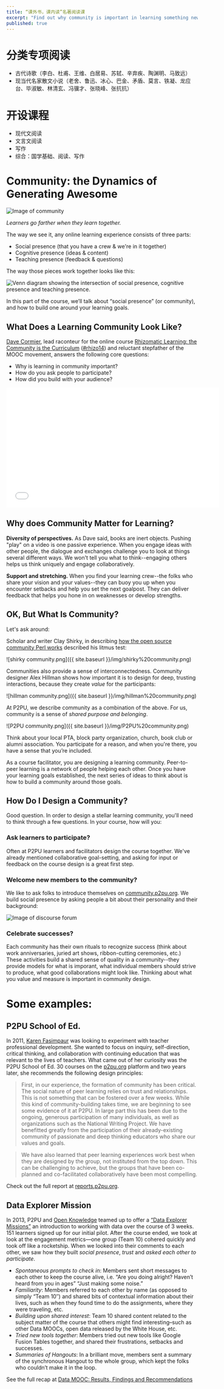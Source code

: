 ```yaml
---
title: “课外书，课内读”名著阅读课
excerpt: "Find out why community is important in learning something new, what makes robust communities tick, and start co-designing your course."
published: true
---
```


# 分类专项阅读
*	古代诗歌（李白、杜甫、王维、白居易、苏轼、辛弃疾、陶渊明、马致远）
*	现当代名家散文小说（老舍、鲁迅、冰心、巴金、矛盾、莫言、铁凝、龙应台、毕淑敏、林清玄、冯骥才、张晓峰、张抗抗）

# 开设课程
*	现代文阅读
*	文言文阅读
*	写作
*	综合：国学基础、阅读、写作



# Community: the Dynamics of Generating Awesome

![Image of community]({{site.baseurl}}/img/community.jpg)

*Learners go farther when they learn together.*

The way we see it, any online learning experience consists of three parts:

- Social presence (that you have a crew & we're in it together)
- Cognitive presence (ideas & content)
- Teaching presence (feedback & questions)

The way those pieces work together looks like this:

![Venn diagram showing the intersection of social presence, cognitive presence and teaching presence.]({{site.baseurl}}/img/community-diagram.jpg)

In this part of the course, we’ll talk about “social presence” (or community), and how to build one around your learning goals.

## What Does a Learning Community Look Like?
[Dave Cormier](http://davecormier.com/), lead raconteur for the online course [Rhizomatic Learning: the Community is the Curriculum](https://p2pu.org/en/courses/882/rhizomatic-learning-the-community-is-the-curriculum/) ([#rhizo14](https://twitter.com/search?q=rhizo14&src=typd)) and reluctant stepfather of the MOOC movement, answers the following core questions:

- Why is learning in community important?
- How do you ask people to participate?
- How did you build with your audience?

<iframe width="560" height="315" src="//www.youtube.com/embed/c4KM9QgfOXA" frameborder="0" allowfullscreen></iframe>

## Why does Community Matter for Learning?

**Diversity of perspectives.** As Dave said, books are inert objects. Pushing "play" on a video is one passive experience. When you engage ideas with other people, the dialogue and exchanges challenge you to look at things several different ways. We won't tell you what to think--engaging others helps us think uniquely and engage collaboratively.

**Support and stretching.** When you find your learning crew--the folks who share your vision and your values--they can buoy you up when you encounter setbacks and help you set the next goalpost. They can deliver feedback that helps you hone in on weaknesses or develop strengths.


## OK, But What Is Community?

Let's ask around:

Scholar and writer Clay Shirky, in describing [how the open source community Perl works](https://www.youtube.com/watch?v=Xe1TZaElTAs) described his litmus test: 

![shirky community.png]({{ site.baseurl }}/img/shirky%20community.png)

Communities also provide a sense of interconnectedness. Community designer Alex Hillman shows how important it is to design for deep, trusting interactions, because they create *value* for the participants:

![hillman community.png]({{ site.baseurl }}/img/hillman%20community.png)

At P2PU, we describe community as a combination of the above. For us, community is a sense of *shared purpose and belonging*. 

![P2PU community.png]({{ site.baseurl }}/img/P2PU%20community.png)

Think about your local PTA, block party organization, church, book club or alumni association. You participate for a reason, and when you're there, you have a sense that you’re included. 

As a course facilitator, you are designing a learning community. Peer-to-peer learning is a network of people helping each other. Once you have your learning goals established, the next series of ideas to think about is how to build a community around those goals. 

## How Do I Design a Community?
Good question. In order to design a stellar learning community, you'll need to think through a few questions. In your course, how will you:

### Ask learners to participate?
Often at P2PU learners and facilitators design the course together. We've already mentioned collaborative goal-setting, and asking for input or feedback on the course design is a great first step. 

### Welcome new members to the community?
We like to ask folks to introduce themselves on [community.p2pu.org](http://community.p2pu.org/t/please-introduce-yourself/28). We build social presence by asking people a bit about their personality and their background: 

![Image of discourse forum]({{site.baseurl}}/img/discourse.png)

### Celebrate successes?
Each community has their own rituals to recognize success (think about work anniversaries, juried art shows, ribbon-cutting ceremonies, etc.) These activities build a shared sense of quality in a community--they provide models for what is imporant, what individual members should strive to produce, what good collaborations might look like. Thinking about what you value and measure is important in community design. 


# Some examples: 

## P2PU School of Ed.
In 2011, [Karen Fasimpaur](https://twitter.com/kfasimpaur) was looking to experiment with teacher professional development. She wanted to focus on  inquiry, self-direction, critical thinking, and collaboration with continuing education that was relevant to the lives of teachers. What came out of her curiosity was the P2PU School of Ed. 30 courses on the [p2pu.org](https://p2pu.org/en/) platform and two years later, she recommends the following design principles:

>First, in our experience, the formation of community has been critical. The social nature of peer learning relies on trust and relationships. This is not something that can be fostered over a few weeks. While this kind of community-building takes time, we are beginning to see some evidence of it at P2PU. In large part this has been due to the ongoing, generous participation of many individuals, as well as organizations such as the National Writing Project. We have benefitted greatly from the participation of their already-existing community of passionate and deep thinking educators who share our values and goals.

>We have also learned that peer learning experiences work best when they are designed by the group, not instituted from the top down. This can be challenging to achieve, but the groups that have been co-planned and co-facilitated collaboratively have been most compelling.

Check out the full report at [reports.p2pu.org](http://reports.p2pu.org/school-of-ed/).

## Data Explorer Mission

In 2013, P2PU and [Open Knowledge](http://us.okfn.org/) teamed up to offer a [“Data Explorer Missions”](http://schoolofdata.org/datamooc/) an introduction to working with data over the course of 3 weeks. 151 learners signed up for our initial pilot. After the course ended, we took at look at the engagement metrics—one group (Team 10) cohered quickly and took off like a rocketship. When we looked into their comments to each other, we saw how they built *social presence*, *trust* and *asked each other to participate*.

- *Spontaneous prompts to check in*: Members sent short messages to each other to keep the course alive, i.e. “Are you doing alright? Haven’t heard from you in ages” “Just making some noise.”
- *Familiarity*: Members referred to each other by name (as opposed to simply “Team 10″) and shared bits of contextual information about their lives, such as when they found time to do the assignments, where they were traveling, etc.
- *Building upon shared interest*: Team 10 shared content related to the subject matter of the course that others might find interesting–such as other Data MOOCs, open data released by the White House, etc.
- *Tried new tools together*: Members tried out new tools like Google Fusion Tables together, and shared their frustrations, setbacks and successes. 
- *Summaries of Hangouts*: In a brilliant move, members sent a summary of the synchronous Hangout to the whole group, which kept the folks who couldn’t make it in the loop.

See the full recap at [Data MOOC: Results, Findings and Recommendations](http://info.p2pu.org/2013/06/18/data-mooc-results-findings-and-recommendations/)
